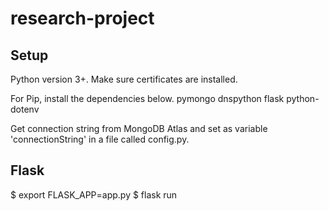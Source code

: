 # research-project

## Setup
Python version 3+. Make sure certificates are installed.

For Pip, install the dependencies below.
pymongo
dnspython
flask
python-dotenv

Get connection string from MongoDB Atlas and set as variable 'connectionString' in a file called config.py.

## Flask
$ export FLASK_APP=app.py
$ flask run